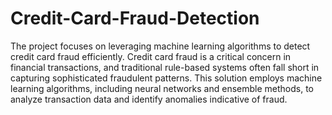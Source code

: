 # Credit-Card-Fraud-Detection

The project focuses on leveraging machine learning algorithms to detect credit card fraud efficiently. Credit card fraud is a critical concern in financial transactions, and traditional rule-based systems often fall short in capturing sophisticated fraudulent patterns. This solution employs machine learning algorithms, including neural networks and ensemble methods, to analyze transaction data and identify anomalies indicative of fraud.
